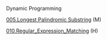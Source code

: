 Dynamic Programming

[005.Longest Palindromic Substring](https://github.com/qwang6/Leetcoder/tree/master/dp/5_Longest_Palindromic_Substring) (M) 

[010.Regular_Expression_Matching](https://github.com/qwang6/Leetcoder/tree/master/dp/10.%20Regular_Expression_Matching) (H)